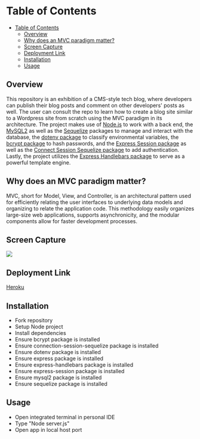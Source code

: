 # Table of Contents

- [Table of Contents](#table-of-contents)
  - [Overview](#overview)
  - [Why does an MVC paradigm matter?](#why-does-an-mvc-paradigm-matter)
  - [Screen Capture](#screen-capture)
  - [Deployment Link](#deployment-link)
  - [Installation](#installation)
  - [Usage](#usage)
  
## Overview
 This repository is an exhibition of a CMS-style tech blog, where developers can publish their blog posts and comment on other developers' posts as well. The user can consult the repo to learn how to create a blog site similar to a Wordpress site from scratch using the MVC paradigm in its architecture. The project makes use of <a href="https://nodejs.org/en/" target="_blank">Node.js</a> to work with a back end, the <a href="https://www.npmjs.com/package/mysql2" target="_blank">MySQL2</a> as well as the <a href="https://www.npmjs.com/package/sequelize" target="_blank">Sequelize</a> packages to manage and interact with the database, the <a href="https://www.npmjs.com/package/dotenv" target="_blank">dotenv package</a> to classify environmental variables, the <a href="https://www.npmjs.com/package/bcrypt" target="_blank">bcrypt package</a> to hash passwords,  and the <a href="https://www.npmjs.com/package/express-session" target="_blank">Express Session package</a> as well as the <a href="https://www.npmjs.com/package/connect-session-sequelize" target="_blank">Connect Session Sequelize package</a> to add authentication.   Lastly, the project utilizes the <a href="https://www.npmjs.com/package/express-handlebars" target="_blank">Express Handlebars package</a> to serve as a powerful template engine.


## Why does an MVC paradigm matter?
 MVC, short for Model, View, and Controller, is an architectural pattern used for efficiently relating the user interfaces to underlying data models and organizing to relate the application code. This methodology easily organizes large-size web applications, supports asynchronicity, and the modular components allow for faster development processes. 

## Screen Capture
![](https://user-images.githubusercontent.com/81927296/204045176-ddfad56b-1681-4e56-9b09-8f625fd65e98.gif)

## Deployment Link
[Heroku](https://techh-bloggg.herokuapp.com/)

## Installation

  - Fork repository
  - Setup Node project
  - Install dependencies
  - Ensure bcrypt package is installed
  - Ensure connection-session-sequelize package is installed
  - Ensure dotenv package is installed
  - Ensure express package is installed
  - Ensure express-handlebars package is installed
  - Ensure express-session package is installed
  - Ensure mysql2 package is installed
  - Ensure sequelize package is installed
  
## Usage

  - Open integrated terminal in personal IDE
  - Type "Node server.js"
  - Open app in local host port
